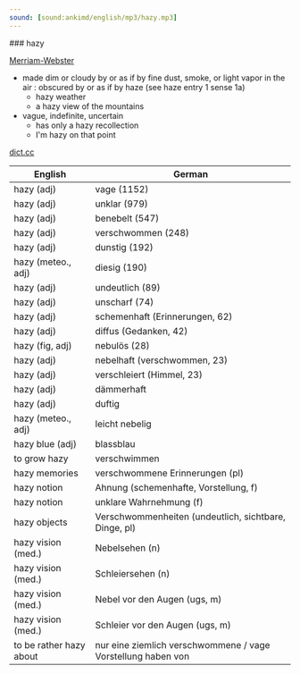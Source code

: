 ```yaml
---
sound: [sound:ankimd/english/mp3/hazy.mp3]
---
```


\### hazy

[Merriam-Webster](https://www.merriam-webster.com/dictionary/hazy)

- made dim or cloudy by or as if by fine dust, smoke, or light vapor in the air : obscured by or as if by haze (see haze entry 1 sense 1a)
    - hazy weather
    - a hazy view of the mountains
- vague, indefinite, uncertain
    - has only a hazy recollection
    - I'm hazy on that point

[dict.cc](https://www.dict.cc/hazy)

| English        | German       |
| -------------- | ------------ |
| hazy (adj) | vage (1152) |
| hazy (adj) | unklar (979) |
| hazy (adj) | benebelt (547) |
| hazy (adj) | verschwommen (248) |
| hazy (adj) | dunstig (192) |
| hazy (meteo., adj) | diesig (190) |
| hazy (adj) | undeutlich (89) |
| hazy (adj) | unscharf (74) |
| hazy (adj) | schemenhaft (Erinnerungen, 62) |
| hazy (adj) | diffus (Gedanken, 42) |
| hazy (fig, adj) | nebulös (28) |
| hazy (adj) | nebelhaft (verschwommen, 23) |
| hazy (adj) | verschleiert (Himmel, 23) |
| hazy (adj) | dämmerhaft |
| hazy (adj) | duftig |
| hazy (meteo., adj) | leicht nebelig |
| hazy blue (adj) | blassblau |
| to grow hazy | verschwimmen |
| hazy memories | verschwommene Erinnerungen (pl) |
| hazy notion | Ahnung (schemenhafte, Vorstellung, f) |
| hazy notion | unklare Wahrnehmung (f) |
| hazy objects | Verschwommenheiten (undeutlich, sichtbare, Dinge, pl) |
| hazy vision (med.) | Nebelsehen (n) |
| hazy vision (med.) | Schleiersehen (n) |
| hazy vision (med.) | Nebel vor den Augen (ugs, m) |
| hazy vision (med.) | Schleier vor den Augen (ugs, m) |
| to be rather hazy about | nur eine ziemlich verschwommene / vage Vorstellung haben von |
